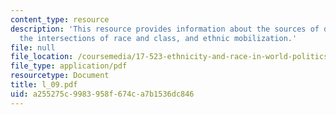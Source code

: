 ```yaml
---
content_type: resource
description: 'This resource provides information about the sources of discontent:
  the intersections of race and class, and ethnic mobilization.'
file: null
file_location: /coursemedia/17-523-ethnicity-and-race-in-world-politics-fall-2005/a255275c9983958f674ca7b1536dc846_l_09.pdf
file_type: application/pdf
resourcetype: Document
title: l_09.pdf
uid: a255275c-9983-958f-674c-a7b1536dc846
---
```

